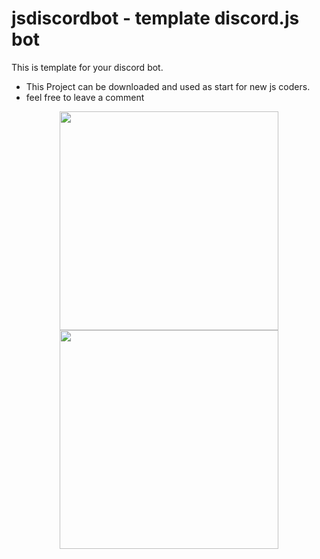 # jsdiscordbot - template discord.js bot
This is template for your discord bot.

* This Project can be downloaded and used as start for new js coders.
* feel free to leave a comment 

<p align="center">
  <img src="your_relative_path_here" width="350" >
  <img src="https://i.postimg.cc/66bcrRvF/myown.png" width="350" >
</p>

